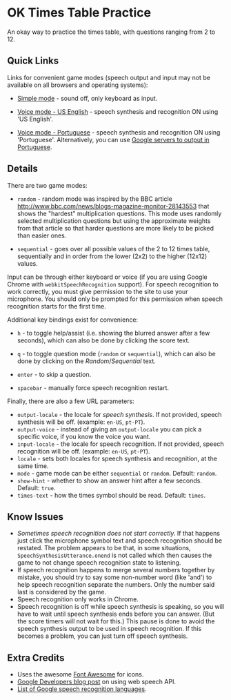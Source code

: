 # OK Times Table Practice #

An okay way to practice the times table, with questions ranging from 2 to 12.

## Quick Links

Links for convenient game modes (speech output and input may not be available on all browsers and operating systems):

* [Simple mode](https://fmilitao.github.io/ok-times/) - sound off, only keyboard as input.

* [Voice mode - US English](https://fmilitao.github.io/ok-times/?locale=en-US) - speech synthesis and recognition ON using 'US English'.

* [Voice mode - Portuguese](https://fmilitao.github.io/ok-times/?locale=pt-PT&times-text=vezes) - speech synthesis and recognition ON using 'Portuguese'. Alternatively, you can use [Google servers to output in Portuguese](https://fmilitao.github.io/ok-times/?locale=pt-PT&times-text=vezes&output-voice=%22Google%20portugu%C3%AAs%20do%20Brasil%22).

## Details

There are two game modes:

* `random` - random mode was inspired by the BBC article http://www.bbc.com/news/blogs-magazine-monitor-28143553 that shows the "hardest" multiplication questions. This mode uses randomly selected multiplication questions but using the approximate weights from that article so that harder questions are more likely to be picked than easier ones.

* `sequential` - goes over all possible values of the 2 to 12 times table, sequentially and in order from the lower (2x2) to the higher (12x12) values.


Input can be through either keyboard or voice (if you are using Google Chrome with `webkitSpeechRecognition` support). For speech recognition to work correctly, you must give permission to the site to use your microphone. You should only be prompted for this permission when speech recognition starts for the first time.


Additional key bindings exist for convenience:

* `h` - to toggle *h*elp/assist (i.e. showing the blurred answer after a few seconds), which can also be done by clicking the score text.

* `q` - to toggle *q*uestion mode (`random` or `sequential`), which can also be done by clicking on the _Random_/_Sequential_ text.

* `enter` - to skip a question.

* `spacebar` - manually force speech recognition restart.


Finally, there are also a few URL parameters:

* `output-locale` - the locale for _speech synthesis_. If not provided, speech synthesis will be off. (example: `en-US`, `pt-PT`).
* `output-voice` - instead of giving an `output-locale` you can pick a specific voice, if you know the voice you want.
* `input-locale` - the locale for speech recognition. If not provided, speech recognition will be off. (example: `en-US`, `pt-PT`).
* `locale` - sets both locales for speech synthesis and recognition, at the same time.
* `mode` - game mode can be either `sequential` or `random`. Default: `random`.
* `show-hint` - whether to show an answer hint after a few seconds. Default: `true`.
* `times-text` - how the times symbol should be read. Default: `times`.


## Know Issues

* *Sometimes speech recognition does not start correctly.* If that happens just click the microphone symbol text and speech recognition should be restated. The problem appears to be that, in some situations, `SpeechSynthesisUtterance.onend` is not called which then causes the game to not change speech recognition state to listening.
* If speech recognition happens to merge several numbers together by mistake, you should try to say some non-number word (like 'and') to help speech recognition separate the numbers. Only the number said last is considered by the game.
* Speech recognition only works in Chrome.
* Speech recognition is off while speech synthesis is speaking, so you will have to wait until speech synthesis ends before you can answer. (But the score timers will not wait for this.) This pause is done to avoid the speech synthesis output to be used in speech recognition. If this becomes a problem, you can just turn off speech synthesis.

## Extra Credits

* Uses the awesome [Font Awesome](http://fontawesome.io/) for icons.
* [Google Developers blog post](https://developers.google.com/web/updates/2013/01/Voice-Driven-Web-Apps-Introduction-to-the-Web-Speech-API) on using web speech API.
* [List of Google speech recognition languages](https://cloud.google.com/speech/docs/languages).
